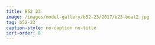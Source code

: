 ```yaml
---
title: B52 23
image: /images/model-gallery/b52-23/2017/b23-boat2.jpg
tag: b52-23
caption-style: no-caption no-title
sort-order: 8
---
```

